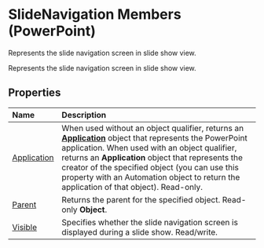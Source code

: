 
# SlideNavigation Members (PowerPoint)
Represents the slide navigation screen in slide show view.

Represents the slide navigation screen in slide show view.


## Properties



|**Name**|**Description**|
|:-----|:-----|
|[Application](6d253fc9-819b-1741-8ffa-ef84b2cd9cab.md)|When used without an object qualifier, returns an  **[Application](978c2b99-4271-b953-4283-73b5f3d96f41.md)** object that represents the PowerPoint application. When used with an object qualifier, returns an **Application** object that represents the creator of the specified object (you can use this property with an Automation object to return the application of that object). Read-only.|
|[Parent](557d502d-af96-3987-baae-cca7d06373c1.md)|Returns the parent for the specified object. Read-only  **Object**.|
|[Visible](76b526a1-2720-e6e6-9b94-07abed30e7ef.md)|Specifies whether the slide navigation screen is displayed during a slide show. Read/write.|
